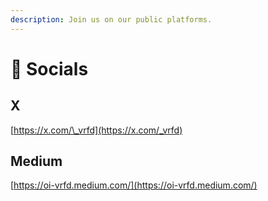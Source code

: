```yaml
---
description: Join us on our public platforms.
---
```


# 📣 Socials

## X

[https://x.com/\_vrfd](https://x.com/_vrfd)

## Medium

[https://oi-vrfd.medium.com/](https://oi-vrfd.medium.com/)

